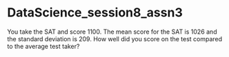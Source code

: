 # DataScience_session8_assn3
You take the SAT and score 1100. The mean score for the SAT is 1026 and the standard deviation is 209. How well did you score on the test compared to the average test taker?
